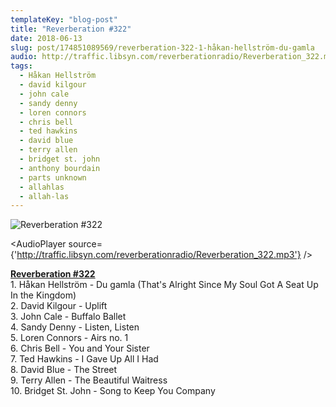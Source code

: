 ```yaml
---
templateKey: "blog-post"
title: "Reverberation #322"
date: 2018-06-13
slug: post/174851089569/reverberation-322-1-håkan-hellström-du-gamla
audio: http://traffic.libsyn.com/reverberationradio/Reverberation_322.mp3
tags:
  - Håkan Hellström
  - david kilgour
  - john cale
  - sandy denny
  - loren connors
  - chris bell
  - ted hawkins
  - david blue
  - terry allen
  - bridget st. john
  - anthony bourdain
  - parts unknown
  - allahlas
  - allah-las
---
```


![Reverberation #322](../images/d6e1b8a568b294b91309f17b2c27b0e6026a5799d7bae83730308cb0165aced2.png)

<AudioPlayer source={'http://traffic.libsyn.com/reverberationradio/Reverberation_322.mp3'} />

<p><b><a href="http://traffic.libsyn.com/reverberationradio/Reverberation_322.mp3">Reverberation #322</a></b><br />1. H&aring;kan Hellstr&ouml;m - Du gamla (That's Alright Since My Soul Got A Seat Up In the Kingdom)<br />2. David Kilgour - Uplift<br />3. John Cale - Buffalo Ballet<br />4. Sandy Denny - Listen, Listen<br />5. Loren Connors - Airs no. 1<br />6. Chris Bell - You and Your Sister<br />7. Ted Hawkins - I Gave Up All I Had<br />8. David Blue - The Street<br />9. Terry Allen - The Beautiful Waitress<br />10. Bridget St. John - Song to Keep You Company</p>

